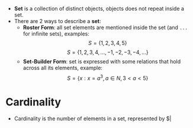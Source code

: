 - **Set** is a collection of distinct objects, objects does not repeat inside a set.
- There are 2 ways to describe a **set**:
	- **Roster Form**: all set elements are mentioned inside the set (and `...` for infinite sets), examples:
$$S = \{1, 2, 3, 4, 5\}$$
$$ S = \{1, 2, 3, 4, ..., -1, -2, -3, -4, ...\}$$
	- **Set-Builder Form**: set is expressed with some relations that hold across all its elements, example:
$$ S = \{x: x = a^3, a \in N, 3 \lt a \lt 5 \}$$
# Cardinality
- Cardinality is the number of elements in a set, represented by $|